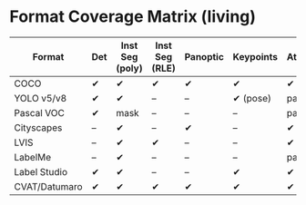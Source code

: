 # Format Coverage Matrix (living)

| Format        | Det | Inst Seg (poly) | Inst Seg (RLE) | Panoptic | Keypoints | Attributes | Notes |
| ------------- | --- | --------------- | -------------- | -------- | --------- | ---------- | ----- |
| COCO          | ✔   | ✔               | ✔              | ✔        | ✔         | ✔          |       |
| YOLO v5/v8    | ✔   | ✔               | –              | –        | ✔ (pose)  | partial    |       |
| Pascal VOC    | ✔   | mask            | –              | –        | –         | partial    |       |
| Cityscapes    | –   | ✔               | –              | ✔        | –         | ✔          |       |
| LVIS          | –   | ✔               | ✔              | –        | –         | ✔          |       |
| LabelMe       | –   | ✔               | –              | –        | –         | partial    |       |
| Label Studio  | ✔   | ✔               | –              | –        | ✔         | ✔          |       |
| CVAT/Datumaro | ✔   | ✔               | ✔              | ✔        | ✔         | ✔          |       |

